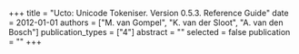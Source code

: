 +++
title = "Ucto: Unicode Tokeniser. Version 0.5.3. Reference Guide"
date = 2012-01-01
authors = ["M. van Gompel", "K. van der Sloot", "A. van den Bosch"]
publication_types = ["4"]
abstract = ""
selected = false
publication = ""
+++

